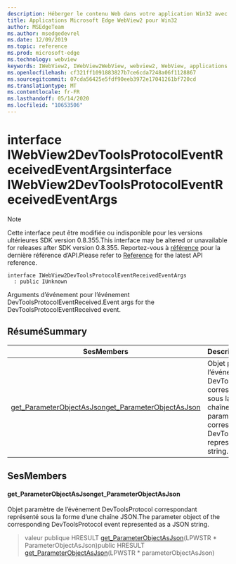 ```yaml
---
description: Héberger le contenu Web dans votre application Win32 avec le contrôle Microsoft Edge WebView2
title: Applications Microsoft Edge WebView2 pour Win32
author: MSEdgeTeam
ms.author: msedgedevrel
ms.date: 12/09/2019
ms.topic: reference
ms.prod: microsoft-edge
ms.technology: webview
keywords: IWebView2, IWebView2WebView, webview2, WebView, applications Win32, Win32, Edge
ms.openlocfilehash: cf321ff1091883827b7ce6cda7248a06f1128867
ms.sourcegitcommit: 07cda56425e5fdf90eeb3972e17041261bf720cd
ms.translationtype: MT
ms.contentlocale: fr-FR
ms.lasthandoff: 05/14/2020
ms.locfileid: "10653506"
---
```

# <span data-ttu-id="c189d-104">interface IWebView2DevToolsProtocolEventReceivedEventArgs</span><span class="sxs-lookup"><span data-stu-id="c189d-104">interface IWebView2DevToolsProtocolEventReceivedEventArgs</span></span> 

> [!NOTE]
> <span data-ttu-id="c189d-105">Cette interface peut être modifiée ou indisponible pour les versions ultérieures SDK version 0.8.355.</span><span class="sxs-lookup"><span data-stu-id="c189d-105">This interface may be altered or unavailable for releases after SDK version 0.8.355.</span></span> <span data-ttu-id="c189d-106">Reportez-vous à [référence](../../../webview2-api-reference.md) pour la dernière référence d’API.</span><span class="sxs-lookup"><span data-stu-id="c189d-106">Please refer to [Reference](../../../webview2-api-reference.md) for the latest API reference.</span></span>

```
interface IWebView2DevToolsProtocolEventReceivedEventArgs
  : public IUnknown
```

<span data-ttu-id="c189d-107">Arguments d’événement pour l’événement DevToolsProtocolEventReceived.</span><span class="sxs-lookup"><span data-stu-id="c189d-107">Event args for the DevToolsProtocolEventReceived event.</span></span>

## <span data-ttu-id="c189d-108">Résumé</span><span class="sxs-lookup"><span data-stu-id="c189d-108">Summary</span></span>

 <span data-ttu-id="c189d-109">Ses</span><span class="sxs-lookup"><span data-stu-id="c189d-109">Members</span></span>                        | <span data-ttu-id="c189d-110">Descriptions</span><span class="sxs-lookup"><span data-stu-id="c189d-110">Descriptions</span></span>
--------------------------------|---------------------------------------------
[<span data-ttu-id="c189d-111">get_ParameterObjectAsJson</span><span class="sxs-lookup"><span data-stu-id="c189d-111">get_ParameterObjectAsJson</span></span>](#get_parameterobjectasjson) | <span data-ttu-id="c189d-112">Objet paramètre de l’événement DevToolsProtocol correspondant représenté sous la forme d’une chaîne JSON.</span><span class="sxs-lookup"><span data-stu-id="c189d-112">The parameter object of the corresponding DevToolsProtocol event represented as a JSON string.</span></span>

## <span data-ttu-id="c189d-113">Ses</span><span class="sxs-lookup"><span data-stu-id="c189d-113">Members</span></span>

#### <span data-ttu-id="c189d-114">get_ParameterObjectAsJson</span><span class="sxs-lookup"><span data-stu-id="c189d-114">get_ParameterObjectAsJson</span></span> 

<span data-ttu-id="c189d-115">Objet paramètre de l’événement DevToolsProtocol correspondant représenté sous la forme d’une chaîne JSON.</span><span class="sxs-lookup"><span data-stu-id="c189d-115">The parameter object of the corresponding DevToolsProtocol event represented as a JSON string.</span></span>

> <span data-ttu-id="c189d-116">valeur publique HRESULT [get_ParameterObjectAsJson](#get_parameterobjectasjson)(LPWSTR \* ParameterObjectAsJson)</span><span class="sxs-lookup"><span data-stu-id="c189d-116">public HRESULT [get_ParameterObjectAsJson](#get_parameterobjectasjson)(LPWSTR \* parameterObjectAsJson)</span></span>

